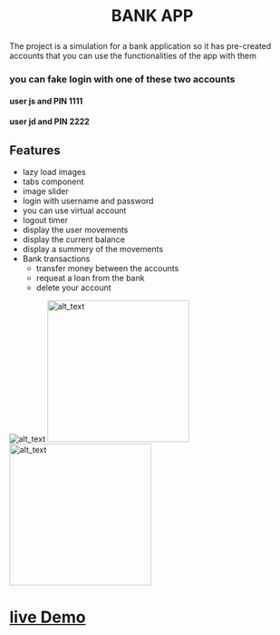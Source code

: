 # <p align="center">BANK APP</p>

The project is a simulation for a bank application so it has pre-created accounts that you can use the functionalities of the app with them

### you can fake login with one of these two accounts

 #### user js and PIN 1111
#### user jd and PIN 2222

## Features

- lazy load images
- tabs component
- image slider
- login with username and password
- you can use virtual account
- logout timer
- display the user movements
- display the current balance
- display a summery of the movements
- Bank transactions
  - transfer money between the accounts
  - requeat a loan from the bank
  - delete your account

<img src="https://res.cloudinary.com/dfzzhix8p/image/upload/v1675297402/bank-home_jtt8do.png" alt="alt_text">

<img src="https://res.cloudinary.com/dfzzhix8p/image/upload/v1675297381/banklog_g68b9m.png" alt="alt_text" width="250px">

<img src="https://res.cloudinary.com/dfzzhix8p/image/upload/v1675297342/virtual-account_fnnv5v.png" alt="alt_text" width="250px" >

# [live Demo](https://bankist-faried-elrewany.netlify.app/)


